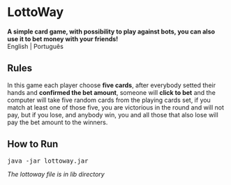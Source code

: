 LottoWay
========
<p>
  <strong>A simple card game, with possibility to play against bots, you can also use it to bet money with your friends!</strong>
  <br>
  English | Português
</p>

<h2>Rules</h2>
<p>
  In this game each player choose <strong>five cards</strong>, after everybody setted their hands and <strong>confirmed the bet amount</strong>, someone will <strong>click to bet</strong> and the computer will take five random cards from the playing cards set, if you match at least one of those five, you are victorious in the round and will not pay, but if you lose, and anybody win, you and all those that also lose will pay the bet amount to the winners.
</p>

<h2>How to Run</h2>
<pre>java -jar lottoway.jar</pre>
<p><em>The lottoway file is in lib directory</em></p>
